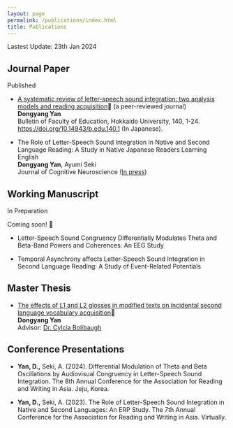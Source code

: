 ```yaml
---
layout: page
permalink: /publications/index.html
title: Publications
---
```


Lastest Update: 23th Jan 2024&nbsp; 

## Journal Paper
Published
- [A systematic review of letter-speech sound integration:
two analysis models and reading acquisition](https://ydyxj.github.io/file/1.pdf)🔗 (a peer-reviewed journal)<br>**Dongyang Yan**<br>Bulletin of Faculty of
Education, Hokkaido University, 140, 1-24. https://doi.org/10.14943/b.edu.140.1 (In Japanese).

 - The Role of Letter-Speech Sound Integration in Native and Second Language Reading: A Study in Native Japanese Readers Learning English <br>**Dongyang Yan**, Ayumi Seki<br>Journal of Cognitive Neuroscience ([In press](https://direct.mit.edu/jocn/article/doi/10.1162/jocn_a_02137/119830))


## Working Manuscript
In Preparation 

Coming soon! 🚀
- Letter-Speech Sound Congruency Differentially Modulates Theta and Beta-Band Powers and Coherences: An EEG 
Study


- Temporal Asynchrony affects Letter-Speech Sound Integration in Second Language Reading: A Study of Event-Related Potentials 


## Master Thesis

- [The effects of L1 and L2 glosses in modified texts on incidental second language vocabulary acquisition](https://ydyxj.github.io/file/MAthesis.pdf)🔗
<br>**Dongyang Yan**
<br>Advisor: [Dr. Cylcia Bolibaugh](https://pure.york.ac.uk/portal/en/persons/cylcia-bolibaugh)


## Conference Presentations
- **Yan, D.,**  Seki, A. (2024). Differential Modulation of Theta and Beta Oscillations by Audiovisual Congruency in Letter-Speech Sound Integration. The 8th Annual Conference for the Association for Reading and Writing in Asia. Jeju, Korea.

- **Yan, D.,** Seki, A. (2023). The Role of Letter-Speech Sound Integration in Native and Second Languages: An ERP Study.
The 7th Annual Conference for the Association for Reading and Writing in Asia. Virtually. 